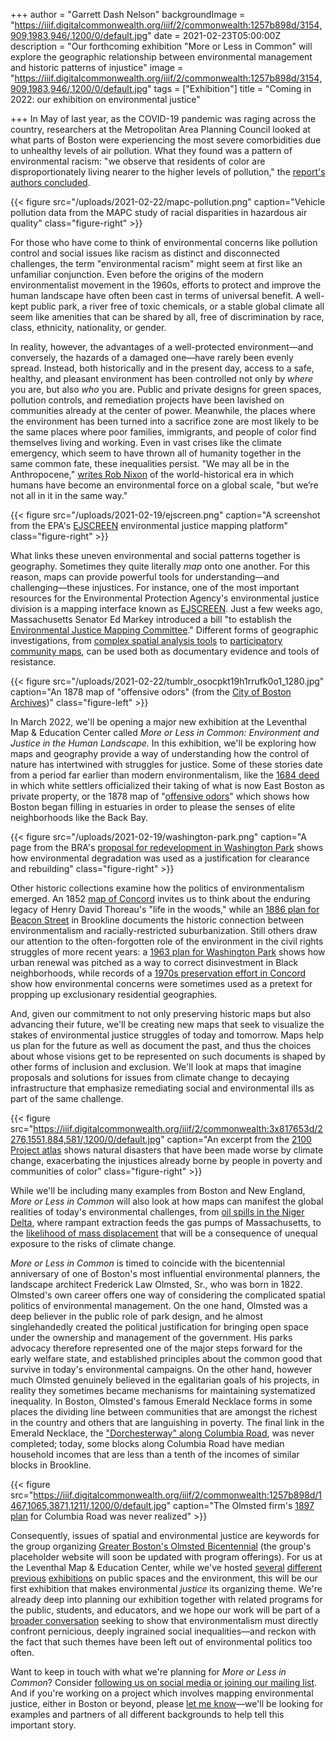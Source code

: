 +++
author = "Garrett Dash Nelson"
backgroundImage = "https://iiif.digitalcommonwealth.org/iiif/2/commonwealth:1257b898d/3154,909,1983,946/,1200/0/default.jpg"
date = 2021-02-23T05:00:00Z
description = "Our forthcoming exhibition \"More or Less in Common\" will explore the geographic relationship between environmental management and historic patterns of injustice"
image = "https://iiif.digitalcommonwealth.org/iiif/2/commonwealth:1257b898d/3154,909,1983,946/,1200/0/default.jpg"
tags = ["Exhibition"]
title = "Coming in 2022: our exhibition on environmental justice"

+++
In May of last year, as the COVID-19 pandemic was raging across the country, researchers at the Metropolitan Area Planning Council looked at what parts of Boston were experiencing the most severe comorbidities due to unhealthy levels of air pollution. What they found was a pattern of environmental racism: "we observe that residents of color are disproportionately living nearer to the higher levels of pollution," the [report's authors concluded](https://www.mapc.org/pollution-disparities-covid19/).

{{< figure src="/uploads/2021-02-22/mapc-pollution.png" caption="Vehicle pollution data from the MAPC study of racial disparities in hazardous air quality" class="figure-right" >}}

For those who have come to think of environmental concerns like pollution control and social issues like racism as distinct and disconnected challenges, the term "environmental racism" might seem at first like an unfamiliar conjunction. Even before the origins of the modern environmentalist movement in the 1960s, efforts to protect and improve the human landscape have often been cast in terms of universal benefit. A well-kept public park, a river free of toxic chemicals, or a stable global climate all seem like amenities that can be shared by all, free of discrimination by race, class, ethnicity, nationality, or gender.

In reality, however, the advantages of a well-protected environment—and conversely, the hazards of a damaged one—have rarely been evenly spread. Instead, both historically and in the present day, access to a safe, healthy, and pleasant environment has been controlled not only by _where_ you are, but also _who_ you are. Public and private designs for green spaces, pollution controls, and remediation projects have been lavished on communities already at the center of power. Meanwhile, the places where the environment has been turned into a sacrifice zone are most likely to be the same places where poor families, immigrants, and people of color find themselves living and working. Even in vast crises like the climate emergency, which seem to have thrown all of humanity together in the same common fate, these inequalities persist. "We may all be in the Anthropocene," [writes Rob Nixon](https://edgeeffects.net/anthropocene-promise-and-pitfalls/) of the world-historical era in which humans have become an environmental force on a global scale, "but we’re not all in it in the same way."

{{< figure src="/uploads/2021-02-19/ejscreen.png" caption="A screenshot from the EPA's [EJSCREEN](https://ejscreen.epa.gov/mapper/) environmental justice mapping platform" class="figure-right" >}}

What links these uneven environmental and social patterns together is geography. Sometimes they quite literally _map_ onto one another. For this reason, maps can provide powerful tools for understanding—and challenging—these injustices. For instance, one of the most important resources for the Environmental Protection Agency's environmental justice division is a mapping interface known as [EJSCREEN](https://www.epa.gov/ejscreen). Just a few weeks ago, Massachusetts Senator Ed Markey introduced a bill "to establish the [Environmental Justice Mapping Committee](https://www.markey.senate.gov/imo/media/doc/(1.28.21)%20Environmental%20Justice%20Mapping%20and%20Data%20Collection%20Act%20of%202021%20FINAL.pdf)." Different forms of geographic investigations, from [complex spatial analysis tools](https://www.ncbi.nlm.nih.gov/pmc/articles/PMC5889081/) to [participatory community maps](https://livinglotsnyc.org/#11/40.7300/-73.9900), can be used both as documentary evidence and tools of resistance.

{{< figure src="/uploads/2021-02-22/tumblr_osocpkt19h1rrufk0o1_1280.jpg" caption="An 1878 map of \"offensive odors\" (from the [City of Boston Archives](https://64.media.tumblr.com/c5029ba38e97ce5dee1b89c3e0456255/tumblr_osocpkt19h1rrufk0o1_1280.jpg))" class="figure-left" >}}

In March 2022, we'll be opening a major new exhibition at the Leventhal Map & Education Center called _More or Less in Common: Environment and Justice in the Human Landscape._ In this exhibition, we'll be exploring how maps and geography provide a way of understanding how the control of nature has intertwined with struggles for justice. Some of these stories date from a period far earlier than modern environmentalism, like the [1684 deed](https://archive.org/details/morebooks1926bost/page/212/mode/2up) in which white settlers officialized their taking of what is now East Boston as private property, or the 1878 map of "[offensive odors](https://bpl.bibliocommons.com/item/show/6601328075)" which shows how Boston began filling in estuaries in order to please the senses of elite neighborhoods like the Back Bay.

{{< figure src="/uploads/2021-02-19/washington-park.png" caption="A page from the BRA's [proposal for redevelopment in Washington Park](https://archive.org/details/yournewwashingto00bost/page/n7/mode/2up) shows how environmental degradation was used as a justification for clearance and rebuilding" class="figure-right" >}}

Other historic collections examine how the politics of environmentalism emerged. An 1852 [map of Concord](https://collections.leventhalmap.org/search/commonwealth:1257bc79t) invites us to think about the enduring legacy of Henry David Thoreau's "life in the woods," while an [1886 plan for Beacon Street](https://collections.leventhalmap.org/search/commonwealth:3f4635233) in Brookline documents the historic connection between environmentalism and racially-restricted suburbanization. Still others draw our attention to the often-forgotten role of the environment in the civil rights struggles of more recent years: a [1963 plan for Washington Park](https://archive.org/details/yournewwashingto00bost/page/n1/mode/2up) shows how urban renewal was pitched as a way to correct disinvestment in Black neighborhoods, while records of a [1970s preservation effort in Concord](https://concordlibrary.org/special-collections/fin_aids/SwampBrook) show how environmental concerns were sometimes used as a pretext for propping up exclusionary residential geographies.

And, given our commitment to not only preserving historic maps but also advancing their future, we'll be creating new maps that seek to visualize the stakes of environmental justice struggles of today and tomorrow. Maps help us plan for the future as well as document the past, and thus the choices about whose visions get to be represented on such documents is shaped by other forms of inclusion and exclusion. We'll look at maps that imagine proposals and solutions for issues from climate change to decaying infrastructure that emphasize remediating social and environmental ills as part of the same challenge.

{{< figure src="https://iiif.digitalcommonwealth.org/iiif/2/commonwealth:3x817653d/2276,1551,884,581/,1200/0/default.jpg" caption="An excerpt from the [2100 Project atlas](https://collections.leventhalmap.org/search/commonwealth:3x817530w) shows natural disasters that have been made worse by climate change, exacerbating the injustices already borne by people in poverty and communities of color" class="figure-right" >}}

While we'll be including many examples from Boston and New England, _More or Less in Common_ will also look at how maps can manifest the global realities of today's environmental challenges, from [oil spills in the Niger Delta](https://labs.mapbox.com/amnesty/), where rampant extraction feeds the gas pumps of Massachusetts, to the [likelihood of mass displacement](https://environmentalmigration.iom.int/maps) that will be a consequence of unequal exposure to the risks of climate change.

_More or Less in Common_ is timed to coincide with the bicentennial anniversary of one of Boston's most influential environmental planners, the landscape architect Frederick Law Olmsted, Sr., who was born in 1822. Olmsted's own career offers one way of considering the complicated spatial politics of environmental management. On the one hand, Olmsted was a deep believer in the public role of park design, and he almost singlehandedly created the political justification for bringing open space under the ownership and management of the government. His parks advocacy therefore represented one of the major steps forward for the early welfare state, and established principles about the common good that survive in today's environmental campaigns. On the other hand, however much Olmsted genuinely believed in the egalitarian goals of his projects, in reality they sometimes became mechanisms for maintaining systematized inequality. In Boston, Olmsted's famous Emerald Necklace forms in some places the dividing line between communities that are amongst the richest in the country and others that are languishing in poverty. The final link in the Emerald Necklace, the ["Dorchesterway" along Columbia Road](https://collections.leventhalmap.org/search/commonwealth:1257b8974), was never completed; today, some blocks along Columbia Road have median household incomes that are less than a tenth of the incomes of similar blocks in Brookline.

{{< figure src="https://iiif.digitalcommonwealth.org/iiif/2/commonwealth:1257b898d/1467,1065,3871,1211/,1200/0/default.jpg" caption="The Olmsted firm's [1897 plan](https://collections.leventhalmap.org/search/commonwealth:1257b8974) for Columbia Road was never realized" >}}

Consequently, issues of spatial and environmental justice are keywords for the group organizing [Greater Boston's Olmsted Bicentennial](https://flonow.org) (the group's placeholder website will soon be updated with program offerings). For us at the Leventhal Map & Education Center, while we've hosted [several](https://collections.leventhalmap.org/exhibits/21) [different](https://collections.leventhalmap.org/exhibits/1) [previous](https://collections.leventhalmap.org/exhibits/12) [exhibitions](https://collections.leventhalmap.org/exhibits/5) on public spaces and the environment, this will be our first exhibition that makes environmental _justice_ its organizing theme. We're already deep into planning our exhibition together with related programs for the public, students, and educators, and we hope our work will be part of a [broader conversation](https://www.washingtonpost.com/climate-environment/2021/01/26/biden-environmental-justice-climate/) seeking to show that environmentalism must directly confront pernicious, deeply ingrained social inequalities—and reckon with the fact that such themes have been left out of environmental politics too often.

Want to keep in touch with what we're planning for _More or Less in Common_? Consider [following us on social media or joining our mailing list](https://www.leventhalmap.org/about/contact-connect/). And if you're working on a project which involves mapping environmental justice, either in Boston or beyond, please [let me know](https://www.leventhalmap.org/about/people/garrett-nelson/)—we'll be looking for examples and partners of all different backgrounds to help tell this important story.